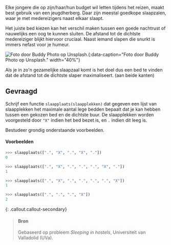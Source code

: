 Elke jongere die op zijn/haar/hun budget wil letten tijdens het reizen, maakt best gebruik van een jeugdherberg. Daar zijn meestal goedkope slaapzalen, waar je met medereizigers naast elkaar slaapt.

Het juiste bed kiezen kan het verschil maken tussen een goede nachtrust of nauwelijks een oog te kunnen sluiten. De afstand tot de dichtste medereiziger blijkt hiervoor cruciaal. Naast iemand slapen die snurkt is immers nefast voor je humeur.

![Foto door Buddy Photo op Unsplash.](media/buddy-photo.jpg "Foto door Buddy Photo op Unsplash."){:data-caption="Foto door Buddy Photo op Unsplash." width="40%"}

Als je in zo'n gezamelijke slaapzaal komt is het doel dus een bed te vinden dat de afstand tot de dichtste slaper maximaliseert. (aan beide kanten)

## Gevraagd
Schrijf een functie `slaapplaats(slaapplekken)` dat gegeven een lijst van slaapplekken het maximale aantal lege bedden bepaalt dat je kan hebben tussen een gekozen bed en de dichtste buur. De slaapplekken worden voorgesteld door `"X"` indien het bed bezet is, en `.` indien dit leeg is.

Bestudeer grondig onderstaande voorbeelden.

#### Voorbeelden

```python
>>> slaapplaats([".", "X", ".", "X", "."])
0
```

```python
>>> slaapplaats([".", "X", ".", ".", ".", "X", "."])
1
```

```python
>>> slaapplaats([".", "X", ".", ".", ".", ".", "X"])
1
```

```python
>>> slaapplaats([".", ".", ".", "X"])
2
```

{: .callout.callout-secondary}
>#### Bron
> Gebaseerd op probleem *Sleeping in hostels*, Universiteit van Valladolid (UVa). 
